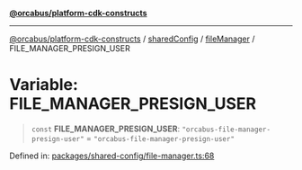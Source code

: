 [**@orcabus/platform-cdk-constructs**](../../../../../../README.md)

***

[@orcabus/platform-cdk-constructs](../../../../../../README.md) / [sharedConfig](../../../README.md) / [fileManager](../README.md) / FILE\_MANAGER\_PRESIGN\_USER

# Variable: FILE\_MANAGER\_PRESIGN\_USER

> `const` **FILE\_MANAGER\_PRESIGN\_USER**: `"orcabus-file-manager-presign-user"` = `"orcabus-file-manager-presign-user"`

Defined in: [packages/shared-config/file-manager.ts:68](https://github.com/OrcaBus/platform-cdk-constructs/blob/main/packages/shared-config/file-manager.ts#L68)
